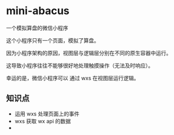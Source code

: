 # mini-abacus
一个模拟算盘的微信小程序

这个小程序只有一个页面，模拟了算盘。

因为小程序架构的原因，视图层与逻辑层分别在不同的原生容器中运行。

这导致小程序往往不能够很好地处理触摸操作（无法及时响应）。

幸运的是，微信小程序可以 通过 wxs 在视图层运行逻辑。

## 知识点

+ 运用 wxs 处理页面上的事件
+ wxs 获取 wx api 的数据
+ 